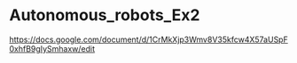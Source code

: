 # Autonomous_robots_Ex2
https://docs.google.com/document/d/1CrMkXjp3Wmv8V35kfcw4X57aUSpF0xhfB9gIySmhaxw/edit
